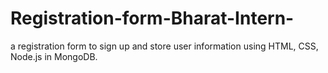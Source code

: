 # Registration-form-Bharat-Intern-
a registration form to sign up and store user information using HTML, CSS, Node.js in MongoDB.
